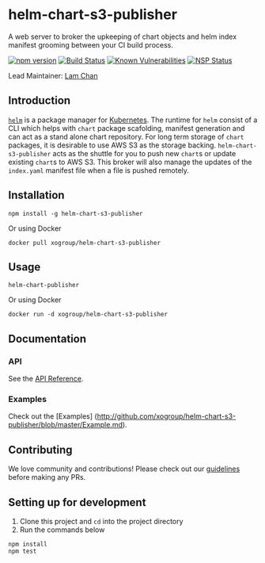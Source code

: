 # helm-chart-s3-publisher
A web server to broker the upkeeping of chart objects and helm index manifest grooming between your CI build process.  

[![npm version](https://badge.fury.io/js/helm-chart-s3-publisher.svg)](https://badge.fury.io/js/helm-chart-s3-publisher)
[![Build Status](https://travis-ci.org/xogroup/helm-chart-s3-publisher.svg?branch=master)](https://travis-ci.org/xogroup/helm-chart-s3-publisher)
[![Known Vulnerabilities](https://snyk.io/test/github/xogroup/helm-chart-s3-publisher/badge.svg)](https://snyk.io/test/github/xogroup/helm-chart-s3-publisher)
[![NSP Status](https://nodesecurity.io/orgs/xo-group/projects/3a29afda-e691-472c-8bc3-faa441e5e2d3/badge)](https://nodesecurity.io/orgs/xo-group/projects/3a29afda-e691-472c-8bc3-faa441e5e2d3)

Lead Maintainer: [Lam Chan](https://github.com/lamchakchan)

## Introduction
[`helm`](https://github.com/kubernetes/helm) is a package manager for [Kubernetes](https://github.com/kubernetes).  The runtime for `helm` consist of a CLI which helps with `chart` package scafolding, manifest generation and can act as a stand alone chart repository.  For long term storage of `chart` packages, it is desirable to use AWS S3 as the storage backing.  `helm-chart-s3-publisher` acts as the shuttle for you to push new `chart`s or update existing `chart`s to AWS S3.  This broker will also manage the updates of the `index.yaml` manifest file when a file is pushed remotely.

## Installation

```
npm install -g helm-chart-s3-publisher
```

Or using Docker
```
docker pull xogroup/helm-chart-s3-publisher
```

## Usage

```
helm-chart-publisher
```

Or using Docker
```
docker run -d xogroup/helm-chart-s3-publisher
```

## Documentation


### API

See the [API Reference](http://github.com/xogroup/helm-chart-s3-publisher/blob/master/API.md).

### Examples

Check out the [Examples]
(http://github.com/xogroup/helm-chart-s3-publisher/blob/master/Example.md).

## Contributing

We love community and contributions! Please check out our [guidelines](http://github.com/xogroup/helm-chart-s3-publisher/blob/master/.github/CONTRIBUTING.md) before making any PRs.

## Setting up for development

1. Clone this project and `cd` into the project directory
2. Run the commands below

```
npm install
npm test
```